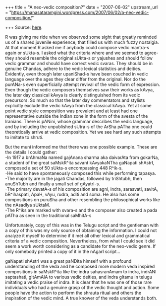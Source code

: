 +++
title = "A neo-vedic composition?"
date = "2007-06-02"
upstream_url = "https://manasataramgini.wordpress.com/2007/06/02/a-neo-vedic-composition/"

+++
Source: [here](https://manasataramgini.wordpress.com/2007/06/02/a-neo-vedic-composition/).

R was giving me ride when we observed some sight that greatly reminded us of a shared juvenile experience, that filled us with much fuzzy nostalgia. At that moment R asked me if anybody could compose vedic mantra-s again or sUkta-s. I asked what the criteria where and we seemed to agree- they should resemble the original sUkta-s or yajushes and should follow vedic grammar and should have correct vedic svaras. They should be in genuine Chandas, adhere to the vedic lexical statistics and deities. Evidently, even though later upaniShad-s have been couched in vedic language over the ages they clear differ from the original. Nor do the purANa-s even superficially attempt revival of the vedic form of expression. Even though the vedic composers themselves saw their works as kAvya, the later day classical kAvya is clearly distinguished from its vedic precursors. So much so that the later day commentators and stylists explicitly exclude the vedic kAvya from the classical kAvya. Yet at some point vedic style composition was prevalent and at least had one representative outside the Indian zone in the form of the avesta of the Iranians. There is pANini, whose grammar describes the vedic language, and by including the unpublished sUtra-s of the ArSha pATha one could theoretically arrive at vedic composition. Yet we see hard any such attempts to imitate to shruti.

But the muni informed me that there was one possible example. These are the details I could gather:  
-In 1917 a brAhmaNa named gajAnana sharma aka daivarAta from gokarNa, a student of the great saMskR^ita savant kAvyakaNTha gaNapati shAstrI, composed a set of 50 sUkta-s encompassing 448 R^ik-s.  
-He said to have spontaneously composed this while performing tapasya.  
-The majority are in the jagati Chandas, followed by triShtubh, then anuShTubh and finally a small set of gAyatrI-s.  
-The primary devatA-s of his composition are agni, indra, sarasvatI, savitA, bR^ihaspati, ApaH, vAyu, rudra, aditi and soma. He also has some compositions on puruSha and other resembling the philosophical works like the nAsadIya sUktaM.  
-The R^iks are marked with svara-s and the composer also created a pada pATha as seen in the traditional saMhitA-s

Unfortunately, copy of this was in the Telugu script and the gentleman with a copy of this was my only source of obtaining the information. I could not analyze it myself to determine if it met all other lexical and grammatical criteria of a vedic composition. Nevertheless, from what I could see it did seem a work worth considering as a candidate for the neo-vedic genre. If only somebody printed a copy of it in the nAgarI script…

gaNapati shAstrI was a great paNDita himself with a profound understanding of the veda and he composed more modern veda inspired compositions in saMskR^ita like the indra sahasranAmam to indra, indrANI saptashati, gItAmAlA to various vedic deities, and indra gItamu in telugu imitating a vedic praise of indra. It is clear that he was one of those rare individuals who had a genuine grasp of the vedic thought and action. Some people have the action to perform the shrauta ritual and others the inspiration of the vedic mind. A true knower of the veda understands both.

